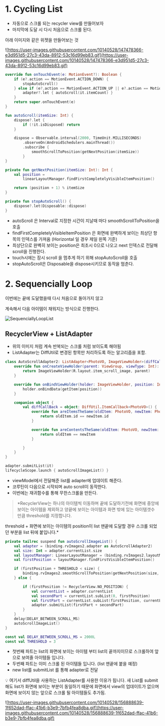 # 1. Cycling List

- 자동으로 스크롤 되는 recycler view를 만들어보자
- 마지막에 도달 시 다시 처음으로 스크롤 된다.

아래 이미지와 같은 위젯을 만들어보는 것

![https://user-images.githubusercontent.com/10140528/147478366-e3d951d5-27c3-43da-8912-53c16d99eb83.gif](https://user-images.githubusercontent.com/10140528/147478366-e3d951d5-27c3-43da-8912-53c16d99eb83.gif)

```kotlin
override fun onTouchEvent(e: MotionEvent?): Boolean {
    if (e?.action == MotionEvent.ACTION_DOWN) {
        stopAutoScroll()
    } else if (e?.action == MotionEvent.ACTION_UP || e?.action == MotionEvent.ACTION_CANCEL) {
        adapter?.let { autoScroll(it.itemCount) }
    }
    return super.onTouchEvent(e)
}

fun autoScroll(itemSize: Int) {
    dispose?.let {
        if (!it.isDisposed) return
    }

    dispose = Observable.interval(2000, TimeUnit.MILLISECONDS)
        .observeOn(AndroidSchedulers.mainThread())
        .subscribe {
            smoothScrollToPosition(getNextPosition(itemSize))
        }
}

private fun getNextPosition(itemSize: Int): Int {
    val position = 
        linearLayoutManager.findFirstCompletelyVisibleItemPosition()

    return (position + 1) % itemSize
}

private fun stopAutoScroll() {
    dispose?.let(Disposable::dispose)
}
```

- autoScroll 은 Interval로 지정한 시간이 지날때 마다 smoothScrollToPosition을 호출
- findFirstCompletelyVisibleItemPosition 은 화면에 완벽하게 보이는 최상단 항목의 인덱스를 가져옴 (Horizontal 일 경우 제일 왼쪽 기준)
- 최상단으로 완벽히 보이는 position은 최초시 0으로 나오고 next 인덱스로 전달해 scroll을 진행한다.
- touch시에는 잠시 scroll 을 멈추게 하기 위해 stopAutoScroll을 호출
- stopAutoScroll은 Disposable을 dispose시키므로 동작을 멈춘다.

# 2. Sequencially Loop

이번에는 끝에 도달했을때 다시 처음으로 돌아가지 않고

계속해서 다음 아이템이 채워지는 방식으로 진행한다.

![SequenciallyLoopList](https://user-images.githubusercontent.com/10140528/156889643-39877f93-d097-4e71-9a37-127093497047.png)

## RecyclerView + ListAdapter

- 위의 이미지 처럼 계속 반복되는 스크롤 처럼 보이도록 해야됨
- ListAdapter는 DiffUtil로 변경된 항목만 처리하도록 하는 알고리즘을 포함.

```kotlin
class AutoScrollAdapter2: ListAdapter<PhotoVO, ImageViewHolder>(diffCallBack) {
    override fun onCreateViewHolder(parent: ViewGroup, viewType: Int): ImageViewHolder {
        return ImageViewHolder(R.layout.item_scroll_image, parent)
    }

    override fun onBindViewHolder(holder: ImageViewHolder, position: Int) {
        holder.onBindData(getItem(position))
    }

    companion object {
        val diffCallBack = object: DiffUtil.ItemCallback<PhotoVO>() {
            override fun areItemsTheSame(oldItem: PhotoVO, newItem: PhotoVO): Boolean {
                return oldItem.id == newItem.id
            }

            override fun areContentsTheSame(oldItem: PhotoVO, newItem: PhotoVO): Boolean {
                return oldItem == newItem
            }

        }
    }
}
```

```kotlin
adapter.submitList(it)
lifecycleScope.launch { autoScrollImageList() }
```

- viewModel에서 전달해준 list를 adapter에 업데이트 해준다.
- 코루틴이 다음으로 시작되며 auto scroll이 동작한다.
- 이번에는 재귀함수를 통해 무한스크롤을 만든다.

> *RecyclerView는 하나의 아이템씩 이동하며 끝에 도달하기전에 화면에 중앙에 보이는 아이템을 제외하고 양끝에 보이는 아이템과 화면 밖에 있는 아이템갯수 만큼 threshold를 지정합니다.

threshold + 화면에 보이는 아이템의 position이 list 맨끝에 도달할 경우 스크롤 되었던 부분을 list 뒤에 붙입니다.*
> 

```kotlin
private tailrec suspend fun autoScrollImageList() {
    val adapter = (binding.rvImages2.adapter as AutoScrollAdapter2)
    val size: Int = adapter.currentList.size
    val layoutManager: LinearLayoutManager = (binding.rvImages2.layoutManager as LinearLayoutManager)
    val firstPosition = layoutManager.findFirstVisibleItemPosition()

    if (firstPosition + THRESHOLD < size) {
        binding.rvImages2.smoothScrollToPosition(getNextPosition(size, layoutManager))
    } else {

        if (firstPosition != RecyclerView.NO_POSITION) {
            val currentList = adapter.currentList
            val secondPart = currentList.subList(0, firstPosition)
            val firstPart = currentList.subList(firstPosition, currentList.size)
            adapter.submitList(firstPart + secondPart)
        }
    }
    delay(DELAY_BETWEEN_SCROLL_MS)
    autoScrollImageList()
}

const val DELAY_BETWEEN_SCROLL_MS = 2000L
const val THRESHOLD = 3
```

- 첫번째 파트는 list의 화면에 보이는 아이템 부터 list의 끝까지이므로 스크롤하여 앞으로 보여줄 아이템들 입니다.
- 두번째 파트는 이미 스크롤 된 아이템들 입니다. (list 맨끝에 붙을 예정)
- new list를 submitList 를 통해 adapter로 전달

<aside>
💡 여기서 diffUtil을 사용하는 ListAdapter를 사용한 이유가 됩니다.
새 List를 submit해도 list가 화면에 보이는 부분이 동일하기 때문에 화면에서 view의 업데이트가 없으며 화면에 보이지 않는 앞으로 스크롤 될 아이템들도 추가됨.

</aside>

![https://user-images.githubusercontent.com/10140528/156888639-1f652dad-ffac-41b6-b3e9-7bfb4fea8dba.gif](https://user-images.githubusercontent.com/10140528/156888639-1f652dad-ffac-41b6-b3e9-7bfb4fea8dba.gif)
